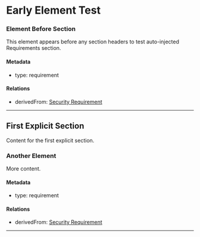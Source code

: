 # Early Element Test

### Element Before Section

This element appears before any section headers to test auto-injected Requirements section.

#### Metadata
  * type: requirement

#### Relations
  * derivedFrom: [Security Requirement](UserRequirements.md#security-requirement)

---

## First Explicit Section

Content for the first explicit section.

### Another Element

More content.

#### Metadata
  * type: requirement

#### Relations
  * derivedFrom: [Security Requirement](UserRequirements.md#security-requirement)

---